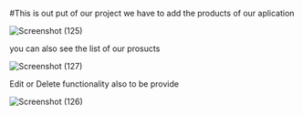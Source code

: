 #This is out put of our project we have to add the products of our aplication

![Screenshot (125)](https://github.com/user-attachments/assets/acfa0895-fe2a-455c-9164-d57f0d92c154)


you can also see the list of our prosucts

![Screenshot (127)](https://github.com/user-attachments/assets/a979d8d1-c026-46b6-b88b-e6f24dc5188e)


Edit or Delete functionality also to be provide

![Screenshot (126)](https://github.com/user-attachments/assets/fead7d6c-7923-468c-87a4-0094c0d205f5)
